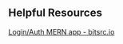 ## Helpful Resources

[Login/Auth MERN app - bitsrc.io](https://blog.bitsrc.io/build-a-login-auth-app-with-mern-stack-part-2-frontend-6eac4e38ee82)